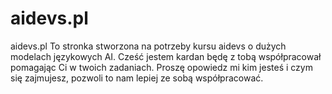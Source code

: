 # aidevs.pl
aidevs.pl
To stronka stworzona na potrzeby kursu aidevs o dużych modelach językowych AI. Cześć jestem kardan będę z tobą współpracował pomagając Ci w twoich zadaniach.
Proszę opowiedz mi kim jesteś i czym się zajmujesz, pozwoli to nam lepiej ze sobą współpracować.
